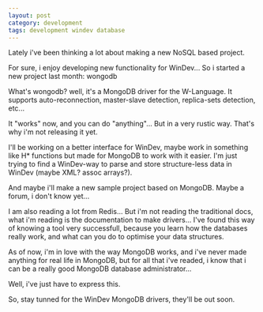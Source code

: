 ```yaml
---
layout: post
category: development
tags: development windev database
---
```


Lately i've been thinking a lot about making a new NoSQL based project.

For sure, i enjoy developing new functionality for WinDev... So i started a new project last month: wongodb

What's wongodb? well, it's a MongoDB driver for the W-Language. It supports auto-reconnection, master-slave detection, replica-sets detection, etc...

It "works" now, and you can do "anything"... But in a very rustic way. That's why i'm not releasing it yet.

I'll be working on a better interface for WinDev, maybe work in something like H* functions but made for MongoDB to work with it easier. I'm just trying to find a WinDev-way to parse and store structure-less data in WinDev (maybe XML? assoc arrays?).

And maybe i'll make a new sample project based on MongoDB. Maybe a forum, i don't know yet...

I am also reading a lot from Redis... But i'm not reading the traditional docs, what i'm reading is the documentation to make drivers... I've found this way of knowing a tool very successfull, because you learn how the databases really work, and what can you do to optimise your data structures.

As of now, i'm in love with the way MongoDB works, and i've never made anything for real life in MongoDB, but for all that i've readed, i know that i can be a really good MongoDB database administrator...

Well, i've just have to express this.

So, stay tunned for the WinDev MongoDB drivers, they'll be out soon.


